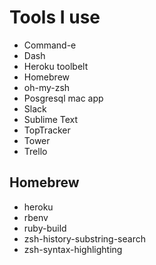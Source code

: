 # Tools I use

- Command-e
- Dash
- Heroku toolbelt
- Homebrew
- oh-my-zsh
- Posgresql mac app
- Slack
- Sublime Text
- TopTracker
- Tower
- Trello

## Homebrew

 - heroku
 - rbenv
 - ruby-build
 - zsh-history-substring-search
 - zsh-syntax-highlighting
